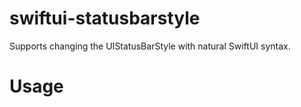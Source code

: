 # swiftui-statusbarstyle
Supports changing the UIStatusBarStyle with natural SwiftUI syntax. 

<h1>Usage</h1>

